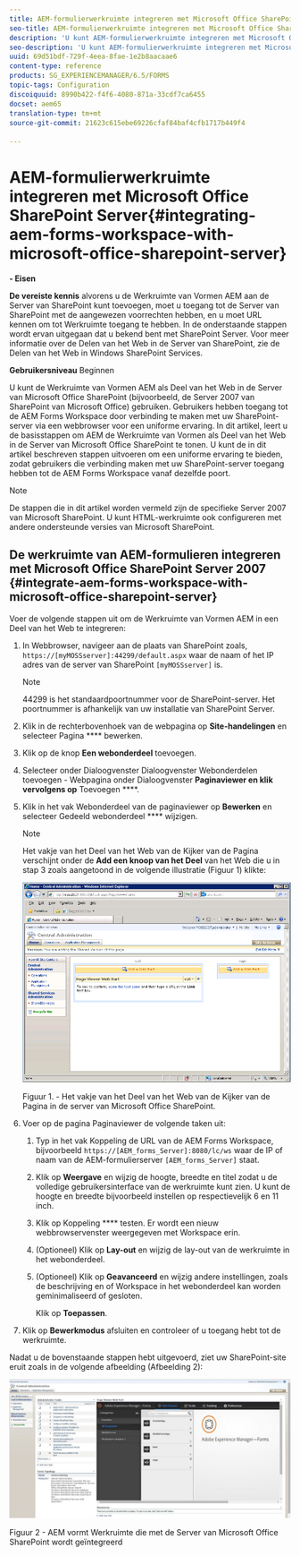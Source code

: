 ```yaml
---
title: AEM-formulierwerkruimte integreren met Microsoft Office SharePoint Server
seo-title: AEM-formulierwerkruimte integreren met Microsoft Office SharePoint Server
description: 'U kunt AEM-formulierwerkruimte integreren met Microsoft Office SharePoint Server. '
seo-description: 'U kunt AEM-formulierwerkruimte integreren met Microsoft Office SharePoint Server. '
uuid: 69d51bdf-729f-4eea-8fae-1e2b8aacaae6
content-type: reference
products: SG_EXPERIENCEMANAGER/6.5/FORMS
topic-tags: Configuration
discoiquuid: 8990b422-f4f6-4080-871a-33cdf7ca6455
docset: aem65
translation-type: tm+mt
source-git-commit: 21623c615ebe69226cfaf84baf4cfb1717b449f4

---
```



# AEM-formulierwerkruimte integreren met Microsoft Office SharePoint Server{#integrating-aem-forms-workspace-with-microsoft-office-sharepoint-server}

**- Eisen**

**De vereiste kennis** alvorens u de Werkruimte van Vormen AEM aan de Server van SharePoint kunt toevoegen, moet u toegang tot de Server van SharePoint met de aangewezen voorrechten hebben, en u moet URL kennen om tot Werkruimte toegang te hebben. In de onderstaande stappen wordt ervan uitgegaan dat u bekend bent met SharePoint Server. Voor meer informatie over de Delen van het Web in de Server van SharePoint, zie de Delen van het Web in Windows SharePoint Services.

**Gebruikersniveau** Beginnen

U kunt de Werkruimte van Vormen AEM als Deel van het Web in de Server van Microsoft Office SharePoint (bijvoorbeeld, de Server 2007 van SharePoint van Microsoft Office) gebruiken. Gebruikers hebben toegang tot de AEM Forms Workspace door verbinding te maken met uw SharePoint-server via een webbrowser voor een uniforme ervaring. In dit artikel, leert u de basisstappen om AEM de Werkruimte van Vormen als Deel van het Web in de Server van Microsoft Office SharePoint te tonen. U kunt de in dit artikel beschreven stappen uitvoeren om een uniforme ervaring te bieden, zodat gebruikers die verbinding maken met uw SharePoint-server toegang hebben tot de AEM Forms Workspace vanaf dezelfde poort.

>[!NOTE]
>
>De stappen die in dit artikel worden vermeld zijn de specifieke Server 2007 van Microsoft SharePoint. U kunt HTML-werkruimte ook configureren met andere ondersteunde versies van Microsoft SharePoint.

## De werkruimte van AEM-formulieren integreren met Microsoft Office SharePoint Server 2007 {#integrate-aem-forms-workspace-with-microsoft-office-sharepoint-server}

Voer de volgende stappen uit om de Werkruimte van Vormen AEM in een Deel van het Web te integreren:

1. In Webbrowser, navigeer aan de plaats van SharePoint zoals, `https://[myMOSSserver]:44299/default.aspx` waar de naam of het IP adres van de server van SharePoint `[myMOSSserver]` is.

   >[!NOTE]
   >
   >44299 is het standaardpoortnummer voor de SharePoint-server. Het poortnummer is afhankelijk van uw installatie van SharePoint Server.

1. Klik in de rechterbovenhoek van de webpagina op **Site-handelingen** en selecteer Pagina **** bewerken.
1. Klik op de knop **Een webonderdeel** toevoegen.
1. Selecteer onder Dialoogvenster Dialoogvenster Webonderdelen toevoegen - Webpagina onder Dialoogvenster **Paginaviewer en klik vervolgens op** Toevoegen ****.
1. Klik in het vak Webonderdeel van de paginaviewer op **Bewerken** en selecteer Gedeeld webonderdeel **** wijzigen.

   >[!NOTE]
   >
   >Het vakje van het Deel van het Web van de Kijker van de Pagina verschijnt onder de **Add een knoop van het Deel** van het Web die u in stap 3 zoals aangetoond in de volgende illustratie (Figuur 1) klikte:

   ![Het vakje van het Deel van het Web van de Kijker van de pagina in de server van SharePoint van Microsoft Office.](assets/page-viewer-web-part-box-in-microsoft-office-sharepoint-server.png)

   Figuur 1. - Het vakje van het Deel van het Web van de Kijker van de Pagina in de server van Microsoft Office SharePoint.

1. Voer op de pagina Paginaviewer de volgende taken uit:

   1. Typ in het vak Koppeling de URL van de AEM Forms Workspace, bijvoorbeeld `https://[AEM_forms_Server]:8080/lc/ws` waar de IP of naam van de AEM-formulierserver `[AEM_forms_Server]` staat.
   1. Klik op **Weergave** en wijzig de hoogte, breedte en titel zodat u de volledige gebruikersinterface van de werkruimte kunt zien. U kunt de hoogte en breedte bijvoorbeeld instellen op respectievelijk 6 en 11 inch.
   1. Klik op Koppeling **** testen. Er wordt een nieuw webbrowservenster weergegeven met Workspace erin.
   1. (Optioneel) Klik op **Lay-out** en wijzig de lay-out van de werkruimte in het webonderdeel.
   1. (Optioneel) Klik op **Geavanceerd** en wijzig andere instellingen, zoals de beschrijving en of Workspace in het webonderdeel kan worden geminimaliseerd of gesloten.

      Klik op **Toepassen**.

1. Klik op **Bewerkmodus** afsluiten en controleer of u toegang hebt tot de werkruimte.

Nadat u de bovenstaande stappen hebt uitgevoerd, ziet uw SharePoint-site eruit zoals in de volgende afbeelding (Afbeelding 2):

![AEM-werkruimte voor formulieren geïntegreerd met Microsoft Office SharePoint-server](assets/aem-forms-workspace.jpg)

Figuur 2 - AEM vormt Werkruimte die met de Server van Microsoft Office SharePoint wordt geïntegreerd

